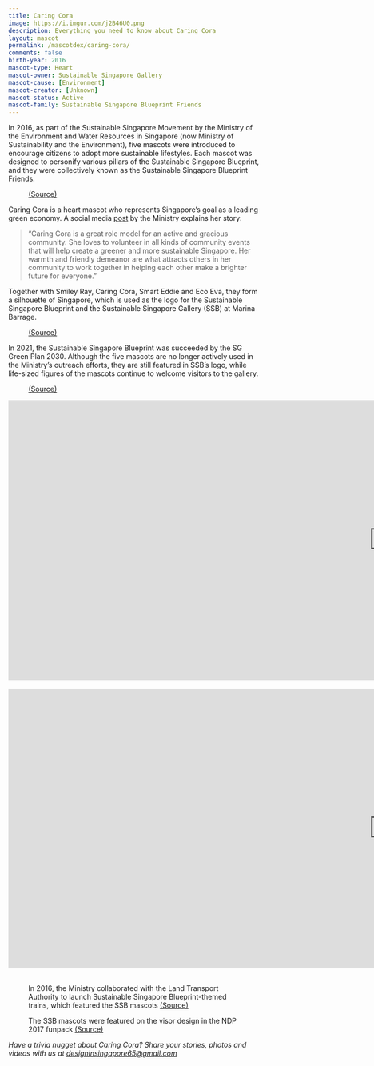 ```yaml
---
title: Caring Cora
image: https://i.imgur.com/j2B46U0.png
description: Everything you need to know about Caring Cora
layout: mascot
permalink: /mascotdex/caring-cora/
comments: false
birth-year: 2016
mascot-type: Heart
mascot-owner: Sustainable Singapore Gallery
mascot-cause: [Environment]
mascot-creator: [Unknown]
mascot-status: Active
mascot-family: Sustainable Singapore Blueprint Friends
---
```


In 2016, as part of the Sustainable Singapore Movement by the Ministry of the Environment and Water Resources in Singapore (now Ministry of Sustainability and the Environment), five mascots were introduced to encourage citizens to adopt more sustainable lifestyles. Each mascot was designed to personify various pillars of the Sustainable Singapore Blueprint, and they were collectively known as the Sustainable Singapore Blueprint Friends.

<figure>
<img src="https://i.imgur.com/WxNt9Na.png" alt="">
<figcaption><a href="https://www.facebook.com/photo/?fbid=1289884707729415&set=a.234440306607199" target="_blank">(Source)</a></figcaption>
</figure>

Caring Cora is a heart mascot who represents Singapore’s goal as a leading green economy. A social media <a href="https://www.facebook.com/MSEsingapore/videos/1349955621722323/" target="_blank">post</a> by the Ministry explains her story: 

<blockquote>“Caring Cora is a great role model for an active and gracious community. She loves to volunteer in all kinds of community events that will help create a greener and more sustainable Singapore. Her warmth and friendly demeanor are what attracts others in her community to work together in helping each other make a brighter future for everyone.”</blockquote>

Together with Smiley Ray, Caring Cora, Smart Eddie and Eco Eva, they form a silhouette of Singapore, which is used as the logo for the Sustainable Singapore Blueprint and the Sustainable Singapore Gallery (SSB) at Marina Barrage.

<figure>
<img src="https://i.imgur.com/t4OaCMf.png" alt="">
<figcaption><a href="https://www.facebook.com/ssgallery.sg/" target="_blank">(Source)</a></figcaption>
</figure>

In 2021, the Sustainable Singapore Blueprint was succeeded by the SG Green Plan 2030. Although the five mascots are no longer actively used in the Ministry’s outreach efforts, they are still featured in SSB’s logo, while life-sized figures of the mascots continue to welcome visitors to the gallery.

<figure>
<img src="https://i.imgur.com/BZ1Uode.jpg" alt="">
<figcaption><a href="https://lh3.googleusercontent.com/p/AF1QipPjkiierwHxDyNEjRWPmKBYXTy_QKugNM14NaUT=s680-w680-h510" target="_blank">(Source)</a></figcaption>
</figure>

<div class="video-responsive">
<iframe width="1524" height="560" src="https://www.youtube.com/embed/9h5AkNNgVUM?list=PLufsUwaI-DoGXFAY9rHe1BSi4SOcsW3rV" title="Caring Cora: An Active and Gracious Community" frameborder="0" allow="accelerometer; autoplay; clipboard-write; encrypted-media; gyroscope; picture-in-picture; web-share" referrerpolicy="strict-origin-when-cross-origin" allowfullscreen></iframe></div>
<br>

<div class="video-responsive"><iframe width="1524" height="560" src="https://www.youtube.com/embed/qTIh3VK7wyY?list=PLufsUwaI-DoGXFAY9rHe1BSi4SOcsW3rV" title="Cora Wants You to Care" frameborder="0" allow="accelerometer; autoplay; clipboard-write; encrypted-media; gyroscope; picture-in-picture; web-share" referrerpolicy="strict-origin-when-cross-origin" allowfullscreen></iframe>
</div>
<br>

<figure>
<img src="https://i.imgur.com/v3xEJdb.jpg" alt="">
<figcaption>In 2016, the Ministry collaborated with the Land Transport Authority to launch Sustainable Singapore Blueprint-themed trains, which featured the SSB mascots <a href="https://www.facebook.com/photo/?fbid=1252355244834709&set=zippy-maree-represents-one-of-the-ssb-2015-focus-areas-a-carlite-singapore-did-y" target="_blank">(Source)</a></figcaption>
</figure>

<figure>
<img src="https://i.imgur.com/U29FqTb.png" alt="">
<figcaption>The SSB mascots were featured on the visor design in the NDP 2017 funpack <a href="https://www.facebook.com/watch/?v=10154811932837934" target="_blank">(Source)</a></figcaption>
</figure>

<i>Have a trivia nugget about Caring Cora? Share your stories, photos and videos with us at designinsingapore65@gmail.com</i>


